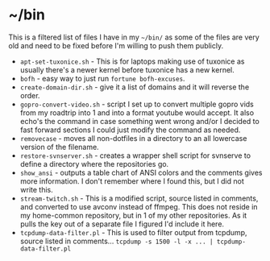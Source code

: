 # ~/bin

This is a filtered list of files I have in my ``~/bin/`` as some of the files
are very old and need to be fixed before I'm willing to push them publicly.

* ``apt-set-tuxonice.sh`` - This is for laptops making use of tuxonice as
	usually there's a newer kernel before tuxonice has a new kernel.
* ``bofh`` - easy way to just run ``fortune bofh-excuses``.
* ``create-domain-dir.sh`` - give it a list of domains and it will reverse the
	order.
* ``gopro-convert-video.sh`` - script I set up to convert multiple gopro vids
	from my roadtrip into 1 and into a format youtube would accept. It also
	echo's the command in case something went wrong and/or I decided to fast
	forward sections I could just modify the command as needed.
* ``removecase`` - moves all non-dotfiles in a directory to an all lowercase
	version of the filename.
* ``restore-svnserver.sh`` - creates a wrapper shell script for svnserve to
	define a directory where the repositories go.
* ``show_ansi`` - outputs a table chart of ANSI colors and the comments gives
	more information. I don't remember where I found this, but I did not write
	this.
* ``stream-twitch.sh`` - This is a modified script, source listed in comments,
	and converted to use avconv instead of ffmpeg. This does not reside in my
	home-common repository, but in 1 of my other repositories. As it pulls the
	key out of a separate file I figured I'd include it here.
* ``tcpdump-data-filter.pl`` - This is used to filter output from tcpdump,
	source listed in comments... ``tcpdump -s 1500 -l -x ... |
	tcpdump-data-filter.pl``

